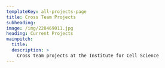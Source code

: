 ```yaml
---
templateKey: all-projects-page
title: Cross Team Projects
subheading:
image: /img/228469011.jpg
heading: Current Projects
mainpitch:
  title:
  description: >
    Cross team projects at the Institute for Cell Science
---
```

